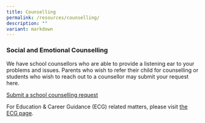 ```yaml
---
title: Counselling
permalink: /resources/counselling/
description: ""
variant: markdown
---
```

### Social and Emotional Counselling

We have school counsellors who are able to provide a listening ear to your problems and issues. Parents who wish to refer their child for counselling or students who wish to reach out to a counsellor may submit your request here.

<a class="call-to-action-button" href="https://form.gov.sg/602f6a99cdb3880011704567">Submit a school counselling request</a>

For Education &amp; Career Guidance (ECG) related matters, please visit&nbsp;[the ECG page](/resources/ecg/).